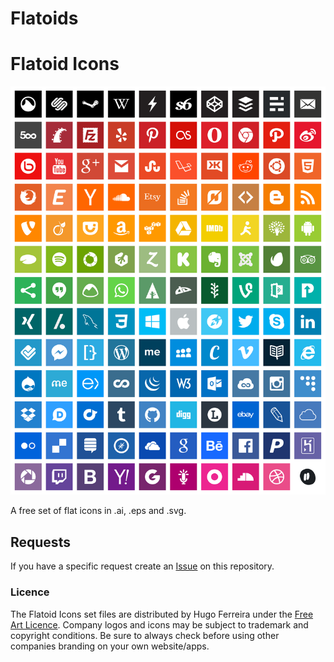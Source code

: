 Flatoids
========


# Flatoid Icons

![Flatoid Icons preview](flatoids_square_preview.png)

A free set of flat icons in .ai, .eps and .svg.

## Requests

If you have a specific request create an <a href="https://github.com/hugosferreira/flatoids/issues">Issue</a> on this repository.

### Licence

The Flatoid Icons set files are distributed by Hugo Ferreira under the [Free Art Licence](http://artlibre.org/licence/lal/en).
Company logos and icons may be subject to trademark and copyright conditions.
Be sure to always check before using other companies branding on your own website/apps.
